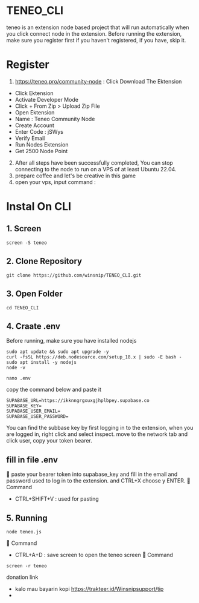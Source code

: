 # TENEO_CLI
teneo is an extension node based project that will run automatically when you click connect node in the extension.
Before running the extension, make sure you register first if you haven't registered, if you have, skip it.
# Register
1. https://teneo.pro/community-node : Click Download The Ektension
- Click Ektension
- Activate Developer Mode
- Click + From Zip > Upload Zip File
- Open Ektension
- Name : Teneo Community Node
- Create Account
- Enter Code : jSWys
- Verify Email
- Run Nodes Ektension
- Get 2500 Node Point
2. After all steps have been successfully completed, You can stop connecting to the node to run on a VPS of at least Ubuntu 22.04.
3. prepare coffee and let's be creative in this game
4. open your vps, input command :

# Instal On CLI
## 1. Screen
```
screen -S teneo
```
## 2. Clone Repository
```
git clone https://github.com/winsnip/TENEO_CLI.git
```
## 3. Open Folder
```
cd TENEO_CLI
```
## 4. Craate .env
Before running, make sure you have installed nodejs
```
sudo apt update && sudo apt upgrade -y
curl -fsSL https://deb.nodesource.com/setup_18.x | sudo -E bash -
sudo apt install -y nodejs
node -v
```
```
nano .env
```
copy the command below and paste it
```
SUPABASE_URL=https://ikknngrgxuxgjhplbpey.supabase.co
SUPABASE_KEY=
SUPABASE_USER_EMAIL=
SUPABASE_USER_PASSWORD=
```
You can find the subbase key by first logging in to the extension, when you are logged in, right click and select inspect.
move to the network tab and click user, copy your token bearer.
## fill in file .env
📌 paste your bearer token into supabase_key and fill in the email and password used to log in to the extension. and CTRL+X choose y ENTER.
📌 Command
- CTRL+SHIFT+V : used for pasting
## 5. Running
```
node teneo.js
```
📌 Command
- CTRL+A+D     : save screen
to open the teneo screen
📌 Command
```
screen -r teneo
```
donation link
- kalo mau bayarin kopi https://trakteer.id/Winsnipsupport/tip
- 


